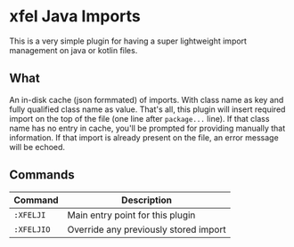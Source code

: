 # xfel Java Imports

This is a very simple plugin for having a super lightweight import management on java or kotlin files.

## What

An in-disk cache (json formmated) of imports. With class name as key and fully qualified class name as value.
That's all, this plugin will insert required import on the top of the file (one line after `package...` line).
If that class name has no entry in cache, you'll be prompted for providing manually that information.
If that import is already present on the file, an error message will be echoed.

## Commands

| Command    | Description                           |
| ---        | ---                                   |
| `:XFELJI`  | Main entry point  for this plugin     |
| `:XFELJIO` | Override any previously stored import |

